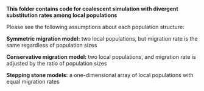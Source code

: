 **This folder contains code for coalescent simulation with divergent substitution rates among local populations**

Please see the following assumptions about each population structure:

**Symmetric migration model:** two local populations, but migration rate is the same regardless of population sizes

**Conservative migration model:** two local populations, and migration rate is adjusted by the ratio of population sizes

**Stepping stone models:** a one-dimensional array of local populations with equal migration rates
